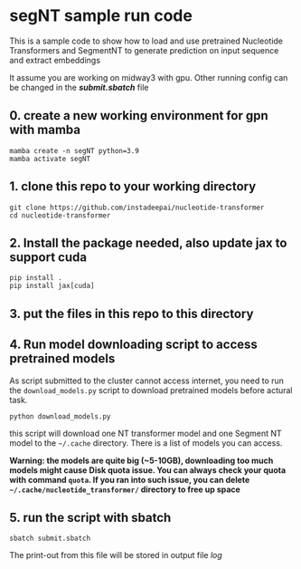 # segNT sample run code
This is a sample code to show how to load and use pretrained Nucleotide Transformers and SegmentNT to generate prediction on input sequence and extract embeddings

It assume you are working on midway3 with gpu. Other running config can be changed in the ***submit.sbatch*** file
## 0. create a new working environment for gpn with mamba
```
mamba create -n segNT python=3.9
mamba activate segNT
```
## 1. clone this repo to your working directory
```
git clone https://github.com/instadeepai/nucleotide-transformer
cd nucleotide-transformer
```
## 2. Install the package needed, also update jax to support cuda
```
pip install .
pip install jax[cuda]
```
## 3. put the files in this repo to this directory
## 4. Run model downloading script to access pretrained models
As script submitted to the cluster cannot access internet, you need to run the ```download_models.py``` script to download pretrained models before actural task.
```
python download_models.py
```
this script will download one NT transformer model and one Segment NT model to the ```~/.cache``` directory. There is a list of models you can access. 

**Warning: the models are quite big (~5-10GB), downloading too much models might cause Disk quota issue. You can always check your quota with command ```quota```. If you ran into such issue, you can delete ```~/.cache/nucleotide_transformer/``` directory to free up space**
## 5. run the script with sbatch
```
sbatch submit.sbatch
```
The print-out from this file will be stored in output file *log*
